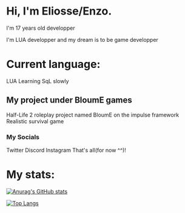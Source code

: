 # Hi, I'm Eliosse/Enzo.
I'm 17 years old developper

I'm LUA developper and my dream is to be game developper

# Current language:
LUA
Learning SqL slowly
## My project under BloumE games
Half-Life 2 roleplay project named BloumE on the impulse framework
Realistic survival game

### My Socials
Twitter
Discord
Instagram
That's all(for now ^^)!

# My stats:

[![Anurag's GitHub stats](https://github-readme-stats.vercel.app/api?username=EliosseX)](https://github.com/anuraghazra/github-readme-stats)

[![Top Langs](https://github-readme-stats.vercel.app/api/top-langs/?username=EliosseX&layout=compact&theme=vision-friendly-dark)](https://github.com/anuraghazra/github-readme-stats)
